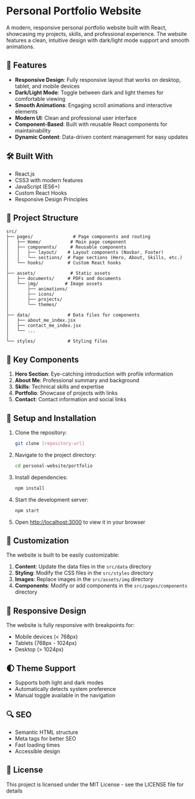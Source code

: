 # Personal Portfolio Website

A modern, responsive personal portfolio website built with React, showcasing my projects, skills, and professional experience. The website features a clean, intuitive design with dark/light mode support and smooth animations.

## 🚀 Features

- **Responsive Design**: Fully responsive layout that works on desktop, tablet, and mobile devices
- **Dark/Light Mode**: Toggle between dark and light themes for comfortable viewing
- **Smooth Animations**: Engaging scroll animations and interactive elements
- **Modern UI**: Clean and professional user interface
- **Component-Based**: Built with reusable React components for maintainability
- **Dynamic Content**: Data-driven content management for easy updates

## 🛠️ Built With

- React.js
- CSS3 with modern features
- JavaScript (ES6+)
- Custom React Hooks
- Responsive Design Principles

## 📁 Project Structure

```
src/
├── pages/               # Page components and routing
│   ├── Home/           # Main page component
│   ├── components/     # Reusable components
│   │   ├── layout/    # Layout components (Navbar, Footer)
│   │   └── sections/  # Page sections (Hero, About, Skills, etc.)
│   └── hooks/         # Custom React hooks
│
├── assets/             # Static assets
│   ├── documents/     # PDFs and documents
│   └── img/          # Image assets
│       ├── animations/
│       ├── icons/
│       ├── projects/
│       └── themes/
│
├── data/              # Data files for components
│   ├── about_me_index.jsx
│   ├── contact_me_index.jsx
│   └── ...
│
└── styles/            # Styling files
```

## 🎯 Key Components

1. **Hero Section**: Eye-catching introduction with profile information
2. **About Me**: Professional summary and background
3. **Skills**: Technical skills and expertise
4. **Portfolio**: Showcase of projects with links
5. **Contact**: Contact information and social links

## 🔧 Setup and Installation

1. Clone the repository:
   ```bash
   git clone [repository-url]
   ```

2. Navigate to the project directory:
   ```bash
   cd personal-website/portfolio
   ```

3. Install dependencies:
   ```bash
   npm install
   ```

4. Start the development server:
   ```bash
   npm start
   ```

5. Open [http://localhost:3000](http://localhost:3000) to view it in your browser

## 🎨 Customization

The website is built to be easily customizable:

1. **Content**: Update the data files in the `src/data` directory
2. **Styling**: Modify the CSS files in the `src/styles` directory
3. **Images**: Replace images in the `src/assets/img` directory
4. **Components**: Modify or add components in the `src/pages/components` directory

## 📱 Responsive Design

The website is fully responsive with breakpoints for:
- Mobile devices (< 768px)
- Tablets (768px - 1024px)
- Desktop (> 1024px)

## 🌓 Theme Support

- Supports both light and dark modes
- Automatically detects system preference
- Manual toggle available in the navigation

## 🔍 SEO

- Semantic HTML structure
- Meta tags for better SEO
- Fast loading times
- Accessible design

## 📄 License

This project is licensed under the MIT License - see the LICENSE file for details

